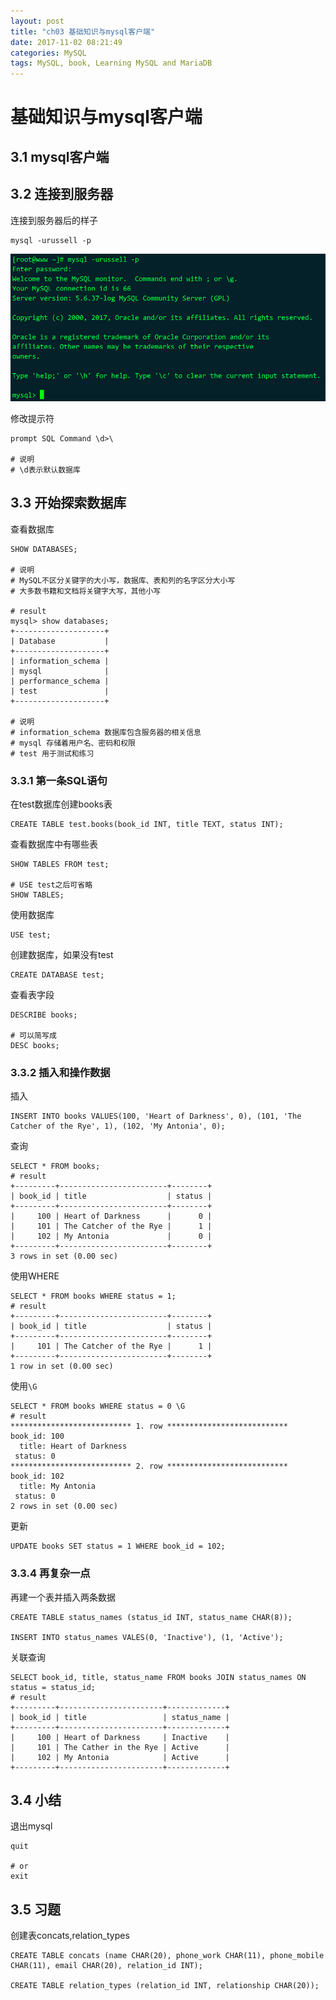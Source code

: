 ```yaml
---
layout: post
title: "ch03 基础知识与mysql客户端"
date: 2017-11-02 08:21:49
categories: MySQL
tags: MySQL, book, Learning MySQL and MariaDB
---
```


# 基础知识与mysql客户端

## 3.1 mysql客户端

## 3.2 连接到服务器

连接到服务器后的样子

```shell
mysql -urussell -p
```

![](images/ch03_01.png) 

修改提示符

```shell
prompt SQL Command \d>\

# 说明
# \d表示默认数据库
```

## 3.3 开始探索数据库

查看数据库

```shell
SHOW DATABASES;

# 说明
# MySQL不区分关键字的大小写，数据库、表和列的名字区分大小写
# 大多数书籍和文档将关键字大写，其他小写

# result
mysql> show databases;
+--------------------+
| Database           |
+--------------------+
| information_schema |
| mysql              |
| performance_schema |
| test               |
+--------------------+

# 说明
# information_schema 数据库包含服务器的相关信息
# mysql 存储着用户名、密码和权限
# test 用于测试和练习
```

### 3.3.1 第一条SQL语句

在test数据库创建books表

```shell
CREATE TABLE test.books(book_id INT, title TEXT, status INT);
```

查看数据库中有哪些表

```shell
SHOW TABLES FROM test;

# USE test之后可省略
SHOW TABLES;
```

使用数据库

```shell
USE test;
```

创建数据库，如果没有test

```shell
CREATE DATABASE test;
```

查看表字段

```shell
DESCRIBE books;

# 可以简写成
DESC books;
```

### 3.3.2 插入和操作数据

插入

```shell
INSERT INTO books VALUES(100, 'Heart of Darkness', 0), (101, 'The Catcher of the Rye', 1), (102, 'My Antonia', 0);
```

查询

```shell
SELECT * FROM books;
# result
+---------+------------------------+--------+
| book_id | title                  | status |
+---------+------------------------+--------+
|     100 | Heart of Darkness      |      0 |
|     101 | The Catcher of the Rye |      1 |
|     102 | My Antonia             |      0 |
+---------+------------------------+--------+
3 rows in set (0.00 sec)
```

使用WHERE

```shell
SELECT * FROM books WHERE status = 1;
# result
+---------+------------------------+--------+
| book_id | title                  | status |
+---------+------------------------+--------+
|     101 | The Catcher of the Rye |      1 |
+---------+------------------------+--------+
1 row in set (0.00 sec)
```

使用`\G`

```shell
SELECT * FROM books WHERE status = 0 \G
# result
*************************** 1. row ***************************
book_id: 100
  title: Heart of Darkness
 status: 0
*************************** 2. row ***************************
book_id: 102
  title: My Antonia
 status: 0
2 rows in set (0.00 sec)
```

更新

```shell
UPDATE books SET status = 1 WHERE book_id = 102;
```

### 3.3.4 再复杂一点

再建一个表并插入两条数据

```shell
CREATE TABLE status_names (status_id INT, status_name CHAR(8));

INSERT INTO status_names VALES(0, 'Inactive'), (1, 'Active');
```

关联查询 

```shell
SELECT book_id, title, status_name FROM books JOIN status_names ON status = status_id;
# result
+---------+-----------------------+-------------+
| book_id | title                 | status_name |
+---------+-----------------------+-------------+
|     100 | Heart of Darkness     | Inactive    |
|     101 | The Cather in the Rye | Active      |
|     102 | My Antonia            | Active      |
+---------+-----------------------+-------------+

```

## 3.4 小结

退出mysql

```shell
quit

# or
exit
```

## 3.5 习题

创建表concats,relation_types

```shell
CREATE TABLE concats (name CHAR(20), phone_work CHAR(11), phone_mobile CHAR(11), email CHAR(20), relation_id INT);

CREATE TABLE relation_types (relation_id INT, relationship CHAR(20));
```

